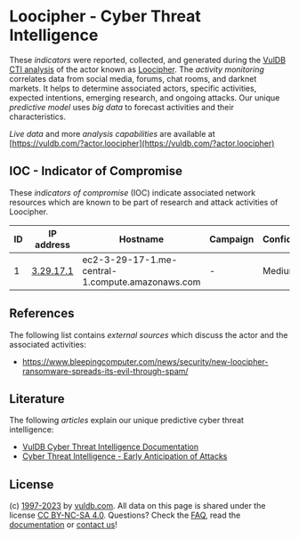 # Loocipher - Cyber Threat Intelligence

These _indicators_ were reported, collected, and generated during the [VulDB CTI analysis](https://vuldb.com/?kb.cti) of the actor known as [Loocipher](https://vuldb.com/?actor.loocipher). The _activity monitoring_ correlates data from social media, forums, chat rooms, and darknet markets. It helps to determine associated actors, specific activities, expected intentions, emerging research, and ongoing attacks. Our unique _predictive model_ uses _big data_ to forecast activities and their characteristics.

_Live data_ and more _analysis capabilities_ are available at [https://vuldb.com/?actor.loocipher](https://vuldb.com/?actor.loocipher)

## IOC - Indicator of Compromise

These _indicators of compromise_ (IOC) indicate associated network resources which are known to be part of research and attack activities of Loocipher.

ID | IP address | Hostname | Campaign | Confidence
-- | ---------- | -------- | -------- | ----------
1 | [3.29.17.1](https://vuldb.com/?ip.3.29.17.1) | ec2-3-29-17-1.me-central-1.compute.amazonaws.com | - | Medium

## References

The following list contains _external sources_ which discuss the actor and the associated activities:

* https://www.bleepingcomputer.com/news/security/new-loocipher-ransomware-spreads-its-evil-through-spam/

## Literature

The following _articles_ explain our unique predictive cyber threat intelligence:

* [VulDB Cyber Threat Intelligence Documentation](https://vuldb.com/?kb.cti)
* [Cyber Threat Intelligence - Early Anticipation of Attacks](https://www.scip.ch/en/?labs.20201022)

## License

(c) [1997-2023](https://vuldb.com/?kb.changelog) by [vuldb.com](https://vuldb.com/?kb.about). All data on this page is shared under the license [CC BY-NC-SA 4.0](https://creativecommons.org/licenses/by-nc-sa/4.0/). Questions? Check the [FAQ](https://vuldb.com/?kb.faq), read the [documentation](https://vuldb.com/?kb) or [contact us](https://vuldb.com/?contact)!
